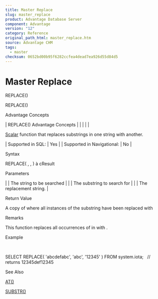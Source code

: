```yaml
---
title: Master Replace
slug: master_replace
product: Advantage Database Server
component: Advantage
version: "12"
category: Reference
original_path_html: master_replace.htm
source: Advantage CHM
tags:
  - master
checksum: 0652bd00b95f6282ccfea4dead7ea926d55d84d5
---
```


# Master Replace

REPLACE()

REPLACE()

Advantage Concepts

| REPLACE()  Advantage Concepts |  |  |  |  |

[Scalar](master_supported_scalar_functions.md) function that replaces substrings in one string with another.

| Supported in SQL: | Yes |
| Supported in Navigational: | No |

Syntax

REPLACE( <cTarget>, <cSearch>, <cReplace> ) à cResult

Parameters

| <cTarget> | The string to be searched |
| <cSearch> | The substring to search for |
| <cReplace> | The replacement string. |

Return Value

A copy of <cTarget> where all instances of the substring <cSearch> have been replaced with <cReplace>

Remarks

This function replaces all occurrences of <cSearch> in <cTarget> with <cReplace>.

Example

 

SELECT REPLACE( 'abcdefabc', 'abc', '12345' ) FROM system.iota;   // returns 12345def12345

See Also

[AT()](master_at.md)

[SUBSTR()](master_substr.md)
